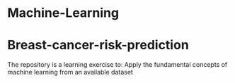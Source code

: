 # Machine-Learning

# Breast-cancer-risk-prediction

The repository is a learning exercise to:
Apply the fundamental concepts of machine learning from an available dataset
